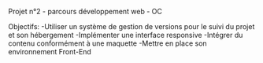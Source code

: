 Projet n°2 - parcours développement web - OC

Objectifs: 
-Utiliser un système de gestion de versions pour le suivi du projet et son hébergement
-Implémenter une interface responsive
-Intégrer du contenu conformément à une maquette
-Mettre en place son environnement Front-End
